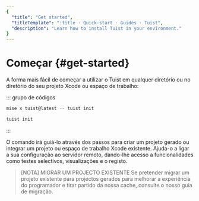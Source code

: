 ```yaml
---
{
  "title": "Get started",
  "titleTemplate": ":title · Quick-start · Guides · Tuist",
  "description": "Learn how to install Tuist in your environment."
}
---
```

# Começar {#get-started}

A forma mais fácil de começar a utilizar o Tuist em qualquer diretório ou no
diretório do seu projeto Xcode ou espaço de trabalho:

::: grupo de códigos

```bash [Mise]
mise x tuist@latest -- tuist init
```

```bash [Global Tuist (Homebrew)]
tuist init
```
:::

O comando irá guiá-lo através dos passos para
<LocalizedLink href="/guides/features/projects">criar um projeto
gerado</LocalizedLink> ou integrar um projeto ou espaço de trabalho Xcode
existente. Ajuda-o a ligar a sua configuração ao servidor remoto, dando-lhe
acesso a funcionalidades como
<LocalizedLink href="/guides/features/selective-testing">testes
selectivos</LocalizedLink>,
<LocalizedLink href="/guides/features/previews">visualizações</LocalizedLink> e
o <LocalizedLink href="/guides/features/registry">registo</LocalizedLink>.

> [NOTA] MIGRAR UM PROJECTO EXISTENTE Se pretender migrar um projeto existente
> para projectos gerados para melhorar a experiência do programador e tirar
> partido da nossa
> <LocalizedLink href="/guides/features/cache">cache</LocalizedLink>, consulte o
> nosso
> <LocalizedLink href="/guides/features/projects/adoption/migrate/xcode-project">guia
> de migração</LocalizedLink>.

